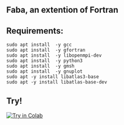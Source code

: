 ## Faba, an extention of Fortran

## Requirements:

```
sudo apt install  -y gcc
sudo apt install  -y gfortran
sudo apt install  -y libopenmpi-dev
sudo apt install  -y python3
sudo apt install  -y gmsh
sudo apt install  -y gnuplot
sudo apt -y install libatlas3-base
sudo apt -y install libatlas-base-dev
```

## Try!
[![Try in Colab](https://colab.research.google.com/assets/colab-badge.svg)](https://colab.research.google.com/drive/1ThbNdy2OnZyhM0p8wF_A31RTuEqkS_AX#scrollTo=TqlwtzhDbwcZ)
